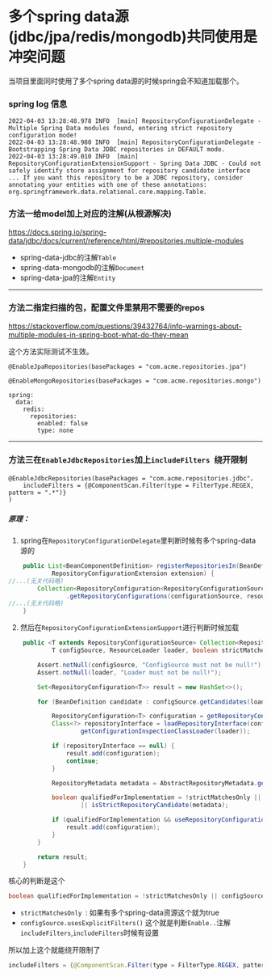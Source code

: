 # 多个spring data源(jdbc/jpa/redis/mongodb)共同使用是冲突问题
当项目里面同时使用了多个spring data源的时候spring会不知道加载那个。

### spring log 信息
```log
2022-04-03 13:28:48.978 INFO  [main] RepositoryConfigurationDelegate - Multiple Spring Data modules found, entering strict repository configuration mode!
2022-04-03 13:28:48.980 INFO  [main] RepositoryConfigurationDelegate - Bootstrapping Spring Data JDBC repositories in DEFAULT mode.
2022-04-03 13:28:49.010 INFO  [main] RepositoryConfigurationExtensionSupport - Spring Data JDBC - Could not safely identify store assignment for repository candidate interface ... If you want this repository to be a JDBC repository, consider annotating your entities with one of these annotations: org.springframework.data.relational.core.mapping.Table.

```

### 方法一给model加上对应的注解(从根源解决)
https://docs.spring.io/spring-data/jdbc/docs/current/reference/html/#repositories.multiple-modules

- spring-data-jdbc的注解`Table`
- spring-data-mongodb的注解`Document`
- spring-data-jpa的注解`Entity`

---
### 方法二指定扫描的包，配置文件里禁用不需要的repos
https://stackoverflow.com/questions/39432764/info-warnings-about-multiple-modules-in-spring-boot-what-do-they-mean

这个方法实际测试不生效。

```
@EnableJpaRepositories(basePackages = "com.acme.repositories.jpa")
```
```
@EnableMongoRepositories(basePackages = "com.acme.repositories.mongo")
```
```
spring:
  data:
    redis:
      repositories:
        enabled: false
        type: none
```

---
### 方法三在`EnableJdbcRepositories`加上`includeFilters `绕开限制
```
@EnableJdbcRepositories(basePackages = "com.acme.repositories.jdbc"，
    includeFilters = {@ComponentScan.Filter(type = FilterType.REGEX, pattern = ".*")}
)
```

##### 原理：
1. spring在`RepositoryConfigurationDelegate`里判断时候有多个spring-data源的
```java
	public List<BeanComponentDefinition> registerRepositoriesIn(BeanDefinitionRegistry registry,
			RepositoryConfigurationExtension extension) {
//...(无关代码略)
		Collection<RepositoryConfiguration<RepositoryConfigurationSource>> configurations = extension
				.getRepositoryConfigurations(configurationSource, resourceLoader, inMultiStoreMode);
//...(无关代码略)
    }
```
2. 然后在`RepositoryConfigurationExtensionSupport`进行判断时候加载
```java
	public <T extends RepositoryConfigurationSource> Collection<RepositoryConfiguration<T>> getRepositoryConfigurations(
			T configSource, ResourceLoader loader, boolean strictMatchesOnly) {

		Assert.notNull(configSource, "ConfigSource must not be null!");
		Assert.notNull(loader, "Loader must not be null!");

		Set<RepositoryConfiguration<T>> result = new HashSet<>();

		for (BeanDefinition candidate : configSource.getCandidates(loader)) {

			RepositoryConfiguration<T> configuration = getRepositoryConfiguration(candidate, configSource);
			Class<?> repositoryInterface = loadRepositoryInterface(configuration,
					getConfigurationInspectionClassLoader(loader));

			if (repositoryInterface == null) {
				result.add(configuration);
				continue;
			}

			RepositoryMetadata metadata = AbstractRepositoryMetadata.getMetadata(repositoryInterface);

			boolean qualifiedForImplementation = !strictMatchesOnly || configSource.usesExplicitFilters()
					|| isStrictRepositoryCandidate(metadata);

			if (qualifiedForImplementation && useRepositoryConfiguration(metadata)) {
				result.add(configuration);
			}
		}

		return result;
	}

```
核心的判断是这个
```java
boolean qualifiedForImplementation = !strictMatchesOnly || configSource.usesExplicitFilters() || isStrictRepositoryCandidate(metadata);

```
- `strictMatchesOnly `: 如果有多个spring-data资源这个就为true
- `configSource.usesExplicitFilters()` 这个就是判断`Enable..`注解`includeFilters`,`includeFilters`时候有设置

所以加上这个就能绕开限制了
```java
includeFilters = {@ComponentScan.Filter(type = FilterType.REGEX, pattern = ".*")}
```
